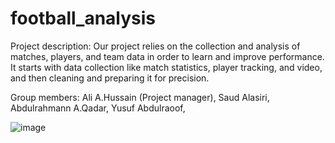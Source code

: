 # football_analysis

Project description: 
Our project relies on the collection and analysis of matches, players, and team data in order to learn and improve performance. It starts with data collection like match statistics, player tracking, and video, and then cleaning and preparing it for precision.

Group members: 
Ali A.Hussain (Project manager),
Saud Alasiri,
Abdulrahmann A.Qadar,
Yusuf Abdulraoof,

![image](https://github.com/user-attachments/assets/c47d2551-9e18-4759-9e16-696dc3dc0240)



